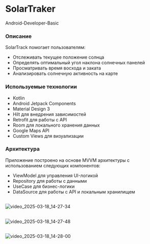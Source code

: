 # SolarTraker
Android-Developer-Basic

### Описание

SolarTrack помогает пользователям:
- Отслеживать текущее положение солнца
- Определять оптимальный угол наклона солнечных панелей
- Просматривать время восхода и заката
- Анализировать солнечную активность на карте

### Используемые технологии

- Kotlin
- Android Jetpack Components
- Material Design 3
- Hilt для внедрения зависимостей
- Retrofit для работы с API
- Room для локального хранения данных
- Google Maps API
- Custom Views для визуализации

### Архитектура

Приложение построено на основе MVVM архитектуры с использованием следующих компонентов:

- ViewModel для управления UI-логикой
- Repository для работы с данными
- UseCase для бизнес-логики
- DataSource для работы с API и локальным хранилищем

##

![video_2025-03-18_14-27-34](https://github.com/user-attachments/assets/00e8b758-6125-4866-9c1e-7feac56be51f)

##

![video_2025-03-18_14-27-48](https://github.com/user-attachments/assets/3c43c279-be87-45b1-82a8-48e115e0fd8a)

##

![video_2025-03-18_14-28-00](https://github.com/user-attachments/assets/cc1115b3-bdba-4131-921c-2d2c9823a085)


